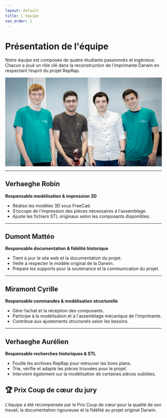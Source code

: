 ```yaml
---
layout: default
title: L'équipe
nav_order: 2
---
```


# Présentation de l'équipe

Notre équipe est composée de quatre étudiants passionnés et ingénieux. Chacun a joué un rôle clé dans la reconstruction de l’imprimante Darwin en respectant l’esprit du projet RepRap.

<p align="center">
  <img src="images/equipe.png" alt="Equipe" width="600px" style="display: block; margin: auto;" />
</p>

---

## Verhaeghe Robin  
**Responsable modélisation & impression 3D**  
- Réalise les modèles 3D sous FreeCad.  
- S’occupe de l'impression des pièces nécessaires à l'assemblage.  
- Ajuste les fichiers STL originaux selon les composants disponibles.

---

## Dumont Mattéo  
**Responsable documentation & fidélité historique**  
- Tient à jour le site web et la documentation du projet.  
- Veille à respecter le modèle original de la Darwin.  
- Prépare les supports pour la soutenance et la communication du projet.

---

## Miramont Cyrille  
**Responsable commandes & modélisation structurelle**  
- Gère l’achat et la réception des composants.  
- Participe à la modélisation et à l'assemblage mécanique de l’imprimante.  
- Contribue aux ajustements structurels selon les besoins.

---

## Verhaeghe Aurélien  
**Responsable recherches historiques & STL**  
- Fouille les archives RepRap pour retrouver les bons plans.  
- Trie, vérifie et adapte les pièces trouvées pour le projet.  
- Intervient également sur la modélisation de certaines pièces oubliées.


## 🏆 Prix Coup de cœur du jury

L’équipe a été récompensée par le Prix Coup de cœur pour la qualité de son travail, la documentation rigoureuse et la fidélité au projet original Darwin.

